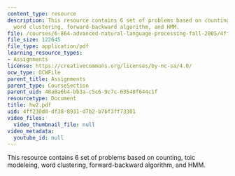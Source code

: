 ```yaml
---
content_type: resource
description: This resource contains 6 set of problems based on counting, toic modeleing,
  word clustering, forward-backward algorithm, and HMM.
file: /courses/6-864-advanced-natural-language-processing-fall-2005/4ff230d8df388931d7b2b7bf3ff73301_hw2.pdf
file_size: 122645
file_type: application/pdf
learning_resource_types:
- Assignments
license: https://creativecommons.org/licenses/by-nc-sa/4.0/
ocw_type: OCWFile
parent_title: Assignments
parent_type: CourseSection
parent_uid: 48a8a6b4-bb3a-c5c6-9c7c-63540f644c1f
resourcetype: Document
title: hw2.pdf
uid: 4ff230d8-df38-8931-d7b2-b7bf3ff73301
video_files:
  video_thumbnail_file: null
video_metadata:
  youtube_id: null
---
```

This resource contains 6 set of problems based on counting, toic modeleing, word clustering, forward-backward algorithm, and HMM.